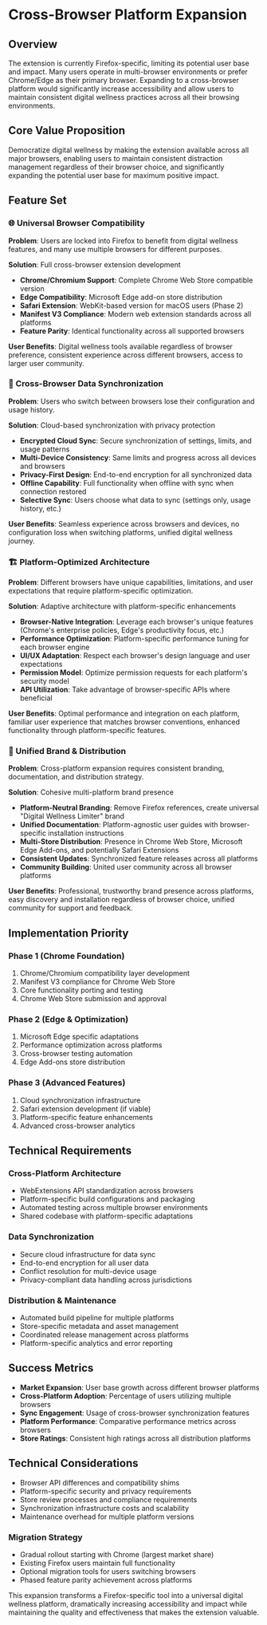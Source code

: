 # Cross-Browser Platform Expansion

## Overview
The extension is currently Firefox-specific, limiting its potential user base and impact. Many users operate in multi-browser environments or prefer Chrome/Edge as their primary browser. Expanding to a cross-browser platform would significantly increase accessibility and allow users to maintain consistent digital wellness practices across all their browsing environments.

## Core Value Proposition
Democratize digital wellness by making the extension available across all major browsers, enabling users to maintain consistent distraction management regardless of their browser choice, and significantly expanding the potential user base for maximum positive impact.

## Feature Set

### 🌐 Universal Browser Compatibility
**Problem**: Users are locked into Firefox to benefit from digital wellness features, and many use multiple browsers for different purposes.

**Solution**: Full cross-browser extension development
- **Chrome/Chromium Support**: Complete Chrome Web Store compatible version
- **Edge Compatibility**: Microsoft Edge add-on store distribution
- **Safari Extension**: WebKit-based version for macOS users (Phase 2)
- **Manifest V3 Compliance**: Modern web extension standards across all platforms
- **Feature Parity**: Identical functionality across all supported browsers

**User Benefits**: Digital wellness tools available regardless of browser preference, consistent experience across different browsers, access to larger user community.

### 🔄 Cross-Browser Data Synchronization
**Problem**: Users who switch between browsers lose their configuration and usage history.

**Solution**: Cloud-based synchronization with privacy protection
- **Encrypted Cloud Sync**: Secure synchronization of settings, limits, and usage patterns
- **Multi-Device Consistency**: Same limits and progress across all devices and browsers
- **Privacy-First Design**: End-to-end encryption for all synchronized data
- **Offline Capability**: Full functionality when offline with sync when connection restored
- **Selective Sync**: Users choose what data to sync (settings only, usage history, etc.)

**User Benefits**: Seamless experience across browsers and devices, no configuration loss when switching platforms, unified digital wellness journey.

### 🏗️ Platform-Optimized Architecture
**Problem**: Different browsers have unique capabilities, limitations, and user expectations that require platform-specific optimization.

**Solution**: Adaptive architecture with platform-specific enhancements
- **Browser-Native Integration**: Leverage each browser's unique features (Chrome's enterprise policies, Edge's productivity focus, etc.)
- **Performance Optimization**: Platform-specific performance tuning for each browser engine
- **UI/UX Adaptation**: Respect each browser's design language and user expectations
- **Permission Model**: Optimize permission requests for each platform's security model
- **API Utilization**: Take advantage of browser-specific APIs where beneficial

**User Benefits**: Optimal performance and integration on each platform, familiar user experience that matches browser conventions, enhanced functionality through platform-specific features.

### 📱 Unified Brand & Distribution
**Problem**: Cross-platform expansion requires consistent branding, documentation, and distribution strategy.

**Solution**: Cohesive multi-platform brand presence
- **Platform-Neutral Branding**: Remove Firefox references, create universal "Digital Wellness Limiter" brand
- **Unified Documentation**: Platform-agnostic user guides with browser-specific installation instructions
- **Multi-Store Distribution**: Presence in Chrome Web Store, Microsoft Edge Add-ons, and potentially Safari Extensions
- **Consistent Updates**: Synchronized feature releases across all platforms
- **Community Building**: United user community across all browser platforms

**User Benefits**: Professional, trustworthy brand presence across platforms, easy discovery and installation regardless of browser choice, unified community for support and feedback.

## Implementation Priority

### Phase 1 (Chrome Foundation)
1. Chrome/Chromium compatibility layer development
2. Manifest V3 compliance for Chrome Web Store
3. Core functionality porting and testing
4. Chrome Web Store submission and approval

### Phase 2 (Edge & Optimization)
1. Microsoft Edge specific adaptations
2. Performance optimization across platforms
3. Cross-browser testing automation
4. Edge Add-ons store distribution

### Phase 3 (Advanced Features)
1. Cloud synchronization infrastructure
2. Safari extension development (if viable)
3. Platform-specific feature enhancements
4. Advanced cross-browser analytics

## Technical Requirements

### Cross-Platform Architecture
- WebExtensions API standardization across browsers
- Platform-specific build configurations and packaging
- Automated testing across multiple browser environments
- Shared codebase with platform-specific adaptations

### Data Synchronization
- Secure cloud infrastructure for data sync
- End-to-end encryption for all user data
- Conflict resolution for multi-device usage
- Privacy-compliant data handling across jurisdictions

### Distribution & Maintenance
- Automated build pipeline for multiple platforms
- Store-specific metadata and asset management
- Coordinated release management across platforms
- Platform-specific analytics and error reporting

## Success Metrics
- **Market Expansion**: User base growth across different browser platforms
- **Cross-Platform Adoption**: Percentage of users utilizing multiple browsers
- **Sync Engagement**: Usage of cross-browser synchronization features
- **Platform Performance**: Comparative performance metrics across browsers
- **Store Ratings**: Consistent high ratings across all distribution platforms

## Technical Considerations
- Browser API differences and compatibility shims
- Platform-specific security and privacy requirements
- Store review processes and compliance requirements
- Synchronization infrastructure costs and scalability
- Maintenance overhead for multiple platform versions

### Migration Strategy
- Gradual rollout starting with Chrome (largest market share)
- Existing Firefox users maintain full functionality
- Optional migration tools for users switching browsers
- Phased feature parity achievement across platforms

This expansion transforms a Firefox-specific tool into a universal digital wellness platform, dramatically increasing accessibility and impact while maintaining the quality and effectiveness that makes the extension valuable.